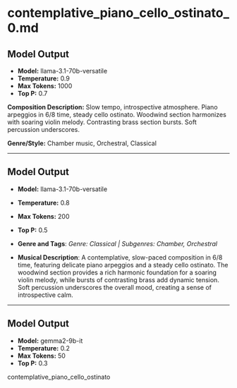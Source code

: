 # contemplative_piano_cello_ostinato_0.md

## Model Output
- **Model:** llama-3.1-70b-versatile
- **Temperature:** 0.9
- **Max Tokens:** 1000
- **Top P:** 0.7

**Composition Description:**
Slow tempo, introspective atmosphere. Piano arpeggios in 6/8 time, steady cello ostinato. Woodwind section harmonizes with soaring violin melody. Contrasting brass section bursts. Soft percussion underscores.

**Genre/Style:** Chamber music, Orchestral, Classical

---

## Model Output
- **Model:** llama-3.1-70b-versatile
- **Temperature:** 0.8
- **Max Tokens:** 200
- **Top P:** 0.5

- **Genre and Tags**: *Genre: Classical | Subgenres: Chamber, Orchestral*
- **Musical Description**: A contemplative, slow-paced composition in 6/8 time, featuring delicate piano arpeggios and a steady cello ostinato. The woodwind section provides a rich harmonic foundation for a soaring violin melody, while bursts of contrasting brass add dynamic tension. Soft percussion underscores the overall mood, creating a sense of introspective calm.

---

## Model Output
- **Model:** gemma2-9b-it
- **Temperature:** 0.2
- **Max Tokens:** 50
- **Top P:** 0.3

contemplative_piano_cello_ostinato